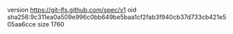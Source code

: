 version https://git-lfs.github.com/spec/v1
oid sha256:9c311ea0a509e996c0bb649be5baa1cf2fab3f940cb37d733cb421e505aa6cce
size 1760
